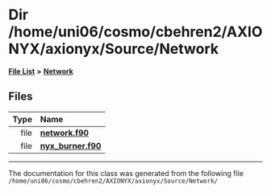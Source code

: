
# Dir /home/uni06/cosmo/cbehren2/AXIONYX/axionyx/Source/Network


[**File List**](files.md) **>** [**Network**](dir_42bb2cb79beb2277fb25f45fdc565a0d.md)











## Files

| Type | Name |
| ---: | :--- |
| file | [**network.f90**](network_8f90.md) <br> |
| file | [**nyx\_burner.f90**](nyx__burner_8f90.md) <br> |


















------------------------------
The documentation for this class was generated from the following file `/home/uni06/cosmo/cbehren2/AXIONYX/axionyx/Source/Network/`